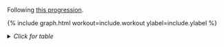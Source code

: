Following [this progression][{{ include.workout }}].

[{{ include.workout }}]: <https://www.hybridcalisthenics.com/{{ include.workout }}>

{% include graph.html workout=include.workout ylabel=include.ylabel %}

<details markdown="block"><summary><i>Click for table</i></summary>

{% include table.md file=include.workout %}

</details>

<!-- markdownlint-disable-file MD033 MD041 -->

